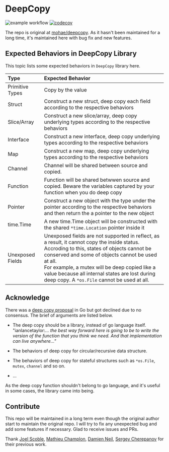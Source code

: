 # DeepCopy

![example workflow](https://github.com/xieyuschen/deepcopy/actions/workflows/go.yml/badge.svg)
[![codecov](https://codecov.io/gh/xieyuschen/deepcopy/branch/master/graph/badge.svg?token=E1IU1FAK92)](https://codecov.io/gh/xieyuschen/deepcopy)

The repo is original at [mohae/deepcopy](github.com/mohae/deepcopy). As it hasn't been maintained for a long time, it's
maintained here with bug fix and new features.

## Expected Behaviors in DeepCopy Library

This topic lists some expected behaviors in `DeepCopy` library here.

| Type             | Expected Behavior                                                                                                                                                                                                                                                                                                                                            |
| :--------------- | :----------------------------------------------------------------------------------------------------------------------------------------------------------------------------------------------------------------------------------------------------------------------------------------------------------------------------------------------------------- |
| Primitive Types  | Copy by the value                                                                                                                                                                                                                                                                                                                                            |
| Struct           | Construct a new struct, deep copy each field according to the respective behaviors                                                                                                                                                                                                                                                                           |
| Slice/Array      | Construct a new slice/array, deep copy underlying types according to the respective behaviors                                                                                                                                                                                                                                                                |
| Interface        | Construct a new interface, deep copy underlying types according to the respective behaviors                                                                                                                                                                                                                                                                  |
| Map              | Construct a new map, deep copy underlying types according to the respective behaviors                                                                                                                                                                                                                                                                        |
| Channel          | Channel will be shared between source and copied.                                                                                                                                                                                                                                                                                                            |
| Function         | Function will be shared betwwen source and copied. Beware the variables captured by your function when you do deep copy                                                                                                                                                                                                                                      |
| Pointer          | Construct a new object with the type under the pointer according to the respective behaviors and then return the a pointer to the new object                                                                                                                                                                                                                 |
| time.Time        | A new time.Time object will be constructed with the shared `*time.Location` pointer inside it                                                                                                                                                                                                                                                                |
| Unexposed Fields | Unexposed fields are not supported in reflect, as a result, it cannot copy the inside status. <br/>Accroding to this, states of objects cannot be conserved and some of objects cannot be used at all. <br/>For example, a mutex will be deep copied like a value because all internal states are lost during deep copy. A `*os.File` cannot be used at all. |

## Acknowledge

There was a [deep copy proposal](https://github.com/golang/go/issues/51520) in Go but got declined due to no consensus.
The brief of arguments are listed below.

- The deep copy should be a library, instead of go language itself.  
  "ianlancetaylor:_... the best way forward here is going to be to write the version of the function that you think we need. And that implementation can live anywhere..."_

- The behaviors of deep copy for circular/recursive data structure.
- The behaviors of deep copy for stateful structures such as `*os.File`, `mutex`, `channel` and so on.
- ...

As the deep copy function shouldn't belong to go language, and it's useful in some cases, the library came into being.

## Contribute

This repo will be maintained in a long term even though the original author start to maintain the original repo. I will
try to fix any unexpected bug and add some features if necessary. Glad to receive issues and PRs.

Thank [Joel Scoble](https://github.com/mohae), [Mathieu Champlon](https://github.com/mat007), [Damien Neil](https://github.com/neild), [Sergey Cherepanov](https://github.com/cheggaaa) for their previous work.
